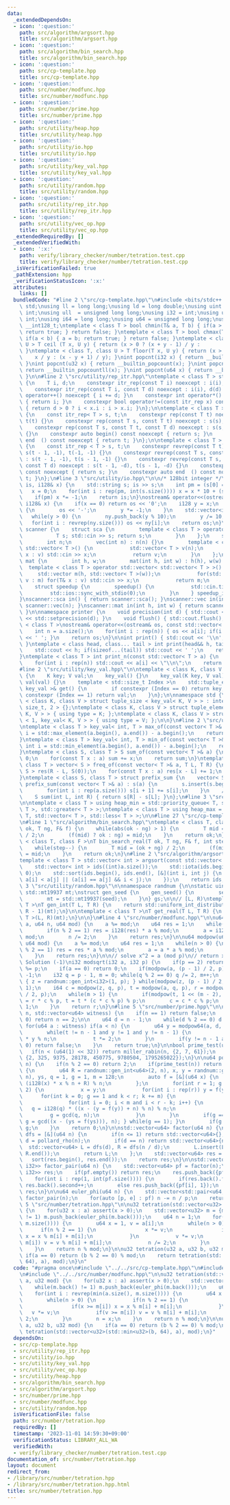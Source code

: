```yaml
---
data:
  _extendedDependsOn:
  - icon: ':question:'
    path: src/algorithm/argsort.hpp
    title: src/algorithm/argsort.hpp
  - icon: ':question:'
    path: src/algorithm/bin_search.hpp
    title: src/algorithm/bin_search.hpp
  - icon: ':question:'
    path: src/cp-template.hpp
    title: src/cp-template.hpp
  - icon: ':question:'
    path: src/number/modfunc.hpp
    title: src/number/modfunc.hpp
  - icon: ':question:'
    path: src/number/prime.hpp
    title: src/number/prime.hpp
  - icon: ':question:'
    path: src/utility/heap.hpp
    title: src/utility/heap.hpp
  - icon: ':question:'
    path: src/utility/io.hpp
    title: src/utility/io.hpp
  - icon: ':question:'
    path: src/utility/key_val.hpp
    title: src/utility/key_val.hpp
  - icon: ':question:'
    path: src/utility/random.hpp
    title: src/utility/random.hpp
  - icon: ':question:'
    path: src/utility/rep_itr.hpp
    title: src/utility/rep_itr.hpp
  - icon: ':question:'
    path: src/utility/vec_op.hpp
    title: src/utility/vec_op.hpp
  _extendedRequiredBy: []
  _extendedVerifiedWith:
  - icon: ':x:'
    path: verify/library_checker/number/tetration.test.cpp
    title: verify/library_checker/number/tetration.test.cpp
  _isVerificationFailed: true
  _pathExtension: hpp
  _verificationStatusIcon: ':x:'
  attributes:
    links: []
  bundledCode: "#line 2 \"src/cp-template.hpp\"\n#include <bits/stdc++.h>\nusing namespace\
    \ std;\nusing ll = long long;\nusing ld = long double;\nusing uint = unsigned\
    \ int;\nusing ull  = unsigned long long;\nusing i32 = int;\nusing u32 = unsigned\
    \ int;\nusing i64 = long long;\nusing u64 = unsigned long long;\nusing i128 =\
    \ __int128_t;\ntemplate < class T > bool chmin(T& a, T b) { if(a > b) { a = b;\
    \ return true; } return false; }\ntemplate < class T > bool chmax(T& a, T b) {\
    \ if(a < b) { a = b; return true; } return false; }\ntemplate < class T, class\
    \ U > T ceil (T x, U y) { return (x > 0 ? (x + y - 1) / y :           x / y);\
    \ }\ntemplate < class T, class U > T floor(T x, U y) { return (x > 0 ?       \
    \    x / y : (x - y + 1) / y); }\nint popcnt(i32 x) { return __builtin_popcount(x);\
    \ }\nint popcnt(u32 x) { return __builtin_popcount(x); }\nint popcnt(i64 x) {\
    \ return __builtin_popcountll(x); }\nint popcnt(u64 x) { return __builtin_popcountll(x);\
    \ }\n\n#line 2 \"src/utility/rep_itr.hpp\"\ntemplate < class T > struct itr_rep\
    \ {\n    T i, d;\n    constexpr itr_rep(const T i) noexcept : i(i), d(1) {}\n\
    \    constexpr itr_rep(const T i, const T d) noexcept : i(i), d(d) {}\n    void\
    \ operator++() noexcept { i += d; }\n    constexpr int operator*() const noexcept\
    \ { return i; }\n    constexpr bool operator!=(const itr_rep x) const noexcept\
    \ { return d > 0 ? i < x.i : i > x.i; }\n};\n\ntemplate < class T > struct rep\
    \ {\n    const itr_rep< T > s, t;\n    constexpr rep(const T t) noexcept : s(0),\
    \ t(t) {}\n    constexpr rep(const T s, const T t) noexcept : s(s), t(t) {}\n\
    \    constexpr rep(const T s, const T t, const T d) noexcept : s(s, d), t(t, d)\
    \ {}\n    constexpr auto begin() const noexcept { return s; }\n    constexpr auto\
    \ end  () const noexcept { return t; }\n};\n\ntemplate < class T > struct revrep\
    \ {\n    const itr_rep < T > s, t;\n    constexpr revrep(const T t) noexcept :\
    \ s(t - 1, -1), t(-1, -1) {}\n    constexpr revrep(const T s, const T t) noexcept\
    \ : s(t - 1, -1), t(s - 1, -1) {}\n    constexpr revrep(const T s, const T t,\
    \ const T d) noexcept : s(t - 1, -d), t(s - 1, -d) {}\n    constexpr auto begin()\
    \ const noexcept { return s; }\n    constexpr auto end  () const noexcept { return\
    \ t; }\n};\n#line 3 \"src/utility/io.hpp\"\n\n/* 128bit integer */\nistream& operator>>(istream&\
    \ is, i128& x) {\n    std::string s; is >> s;\n    int pm = (s[0] == '-');\n \
    \   x = 0;\n    for(int i : rep(pm, int(s.size()))) x = x * 10 + (s[i] - '0');\n\
    \    if(pm) x *= -1;\n    return is;\n}\nostream& operator<<(ostream& os, const\
    \ i128& x) {\n    if(x == 0) return os << '0';\n    i128 y = x;\n    if(y < 0)\
    \ {\n        os << '-';\n        y *= -1;\n    }\n    std::vector<int> ny;\n \
    \   while(y > 0) {\n        ny.push_back(y % 10);\n        y /= 10;\n    }\n \
    \   for(int i : revrep(ny.size())) os << ny[i];\n    return os;\n}\n\nnamespace\
    \ scanner {\n    struct sca {\n        template < class T > operator T() {\n \
    \           T s; std::cin >> s; return s;\n        }\n    };\n    struct vec {\n\
    \        int n;\n        vec(int n) : n(n) {}\n        template < class T > operator\
    \ std::vector< T >() {\n            std::vector< T > v(n);\n            for(T&\
    \ x : v) std::cin >> x;\n            return v;\n        }\n    };\n    struct\
    \ mat {\n        int h, w;\n        mat(int h, int w) : h(h), w(w) {}\n      \
    \  template < class T > operator std::vector< std::vector< T > >() {\n       \
    \     std::vector m(h, std::vector< T >(w));\n            for(std::vector< T >&\
    \ v : m) for(T& x : v) std::cin >> x;\n            return m;\n        }\n    };\n\
    \    struct speedup {\n        speedup() {\n            std::cin.tie(0);\n   \
    \         std::ios::sync_with_stdio(0);\n        }\n    } speedup_instance;\n\
    }\nscanner::sca in() { return scanner::sca(); }\nscanner::vec in(int n) { return\
    \ scanner::vec(n); }\nscanner::mat in(int h, int w) { return scanner::mat(h, w);\
    \ }\n\nnamespace printer {\n    void precision(int d) { std::cout << std::fixed\
    \ << std::setprecision(d); }\n    void flush() { std::cout.flush(); }\n}\n\ntemplate\
    \ < class T >\nostream& operator<<(ostream& os, const std::vector< T > a) {\n\
    \    int n = a.size();\n    for(int i : rep(n)) { os << a[i]; if(i != n - 1) os\
    \ << ' '; }\n    return os;\n}\n\nint print() { std::cout << '\\n'; return 0;\
    \ }\ntemplate < class head, class... tail > int print(head&& h, tail&&... t) {\n\
    \    std::cout << h; if(sizeof...(tail)) std::cout << ' ';\n    return print(std::forward<tail>(t)...);\n\
    }\ntemplate < class T > int print_n(const std::vector< T > a) {\n    int n = a.size();\n\
    \    for(int i : rep(n)) std::cout << a[i] << \"\\n\";\n    return 0;\n}\n\n\n\
    #line 2 \"src/utility/key_val.hpp\"\n\ntemplate < class K, class V >\nstruct key_val\
    \ {\n    K key; V val;\n    key_val() {}\n    key_val(K key, V val) : key(key),\
    \ val(val) {}\n    template < std::size_t Index >\n    std::tuple_element_t< Index,\
    \ key_val >& get() {\n        if constexpr (Index == 0) return key;\n        if\
    \ constexpr (Index == 1) return val;\n    }\n};\n\nnamespace std {\n\ntemplate\
    \ < class K, class V > struct tuple_size < key_val< K, V > > : integral_constant<\
    \ size_t, 2 > {};\ntemplate < class K, class V > struct tuple_element < 0, key_val<\
    \ K, V > > { using type = K; };\ntemplate < class K, class V > struct tuple_element\
    \ < 1, key_val< K, V > > { using type = V; };\n\n}\n#line 2 \"src/utility/vec_op.hpp\"\
    \ntemplate < class T > key_val< int, T > max_of(const vector< T >& a) {\n    int\
    \ i = std::max_element(a.begin(), a.end()) - a.begin();\n    return {i, a[i]};\n\
    }\ntemplate < class T > key_val< int, T > min_of(const vector< T >& a) {\n   \
    \ int i = std::min_element(a.begin(), a.end()) - a.begin();\n    return {i, a[i]};\n\
    }\ntemplate < class S, class T > S sum_of(const vector< T >& a) {\n    S sum =\
    \ 0;\n    for(const T x : a) sum += x;\n    return sum;\n}\ntemplate < class S,\
    \ class T > vector< S > freq_of(const vector< T >& a, T L, T R) {\n    vector<\
    \ S > res(R - L, S(0));\n    for(const T x : a) res[x - L] += 1;\n    return res;\n\
    }\ntemplate < class S, class T > struct prefix_sum {\n    vector< S > s;\n   \
    \ prefix_sum(const vector< T >& a) : s(a) {\n        s.insert(s.begin(), S(0));\n\
    \        for(int i : rep(a.size())) s[i + 1] += s[i];\n    }\n    // [L, R)\n\
    \    S sum(int L, int R) { return s[R] - s[L]; }\n};\n#line 3 \"src/utility/heap.hpp\"\
    \n\ntemplate < class T > using heap_min = std::priority_queue< T, std::vector<\
    \ T >, std::greater< T > >;\ntemplate < class T > using heap_max = std::priority_queue<\
    \ T, std::vector< T >, std::less< T > >;\n\n#line 27 \"src/cp-template.hpp\"\n\
    \n#line 1 \"src/algorithm/bin_search.hpp\"\ntemplate < class T, class F >\nT bin_search(T\
    \ ok, T ng, F& f) {\n    while(abs(ok - ng) > 1) {\n        T mid = (ok + ng)\
    \ / 2;\n        (f(mid) ? ok : ng) = mid;\n    }\n    return ok;\n}\n\ntemplate\
    \ < class T, class F >\nT bin_search_real(T ok, T ng, F& f, int step = 80) {\n\
    \    while(step--) {\n        T mid = (ok + ng) / 2;\n        (f(mid) ? ok : ng)\
    \ = mid;\n    }\n    return ok;\n}\n#line 2 \"src/algorithm/argsort.hpp\"\n\n\
    template < class T > std::vector< int > argsort(const std::vector< T > &a) {\n\
    \    std::vector< int > ids((int)a.size());\n    std::iota(ids.begin(), ids.end(),\
    \ 0);\n    std::sort(ids.begin(), ids.end(), [&](int i, int j) {\n        return\
    \ a[i] < a[j] || (a[i] == a[j] && i < j);\n    });\n    return ids;\n}\n#line\
    \ 3 \"src/utility/random.hpp\"\n\nnamespace randnum {\n\nstatic uint seed;\nstatic\
    \ std::mt19937 mt;\nstruct gen_seed {\n    gen_seed() {\n        seed = std::random_device()();\n\
    \        mt = std::mt19937(seed);\n    }\n} gs;\n\n// [L, R)\ntemplate < class\
    \ T >\nT gen_int(T L, T R) {\n    return std::uniform_int_distribution< T >(L,\
    \ R - 1)(mt);\n}\n\ntemplate < class T >\nT get_real(T L, T R) {\n    return std::uniform_real_distribution<\
    \ T >(L, R)(mt);\n}\n\n}\n#line 4 \"src/number/modfunc.hpp\"\n\nu64 modpow64(u64\
    \ a, u64 n, u64 mod) {\n    a %= mod;\n    u64 res = 1;\n    while(n > 0) {\n\
    \        if(n % 2 == 1) res = i128(res) * a % mod;\n        a = i128(a) * a %\
    \ mod;\n        n /= 2;\n    }\n    return res;\n}\n\nu64 modpow(u64 a, u64 n,\
    \ u64 mod) {\n    a %= mod;\n    u64 res = 1;\n    while(n > 0) {\n        if(n\
    \ % 2 == 1) res = res * a % mod;\n        a = a * a % mod;\n        n /= 2;\n\
    \    }\n    return res;\n}\n\n// solve x^2 = a (mod p)\n// return x\n// or No\
    \ Solution (-1)\ni32 modsqrt(i32 a, i32 p) {\n    if(p == 2) return a;\n    a\
    \ %= p;\n    if(a == 0) return 0;\n    if(modpow(a, (p - 1) / 2, p) != 1) return\
    \ -1;\n    i32 q = p - 1, m = 0; while(q % 2 == 0) q /= 2, m++;\n    i32 z; do\
    \ { z = randnum::gen_int<i32>(1, p); } while(modpow(z, (p - 1) / 2, p) != p -\
    \ 1);\n    i64 c = modpow(z, q, p), t = modpow(a, q, p), r = modpow(a, (q + 1)\
    \ / 2, p);\n    while(m > 1) {\n        if(modpow(t, 1 << (m - 2), p) != 1) r\
    \ = r * c % p, t = t * (c * c % p) % p;\n        c = c * c % p;\n        m -=\
    \ 1;\n    }\n    return r;\n}\n#line 5 \"src/number/prime.hpp\"\n\nbool miller_rabin(u64\
    \ n, std::vector<u64> witness) {\n    if(n == 1) return false;\n    if(n % 2 ==\
    \ 0) return n == 2;\n\n    u64 d = n - 1;\n    while(d % 2 == 0) d /= 2;\n   \
    \ for(u64 a : witness) if(a < n) {\n        u64 y = modpow64(a, d, n), t = d;\n\
    \        while(t != n - 1 and y != 1 and y != n - 1) {\n            y = i128(y)\
    \ * y % n;\n            t *= 2;\n        }\n        if(y != n - 1 and t % 2 ==\
    \ 0) return false;\n    }\n    return true;\n}\n\nbool prime_test(u64 n) {\n \
    \   if(n < (u64(1) << 32)) return miller_rabin(n, {2, 7, 61});\n    return miller_rabin(n,\
    \ {2, 325, 9375, 28178, 450775, 9780504, 1795265022});\n}\n\nu64 pollard_rho(u64\
    \ n) {\n    if(n % 2 == 0) return 2;\n    if(prime_test(n)) return n;\n    while(true)\
    \ {\n        u64 R = randnum::gen_int<u64>(2, n), x, y = randnum::gen_int<u64>(2,\
    \ n), ys, q = 1, g = 1, m = 128;\n        auto f = [&](u64 x) {\n            return\
    \ (i128(x) * x % n + R) % n;\n        };\n        for(int r = 1; g == 1; r *=\
    \ 2) {\n            x = y;\n            for(int i : rep(r)) y = f(y);\n      \
    \      for(int k = 0; g == 1 and k < r; k += m) {\n                ys = y;\n \
    \               for(int i = 0; i < m and i < r - k; i++) {\n                 \
    \   q = i128(q) * ((x - (y = f(y)) + n) % n) % n;\n                }\n       \
    \         g = gcd(q, n);\n            }\n        }\n        if(g == n) { do {\
    \ g = gcd((x - (ys = f(ys))), n); } while(g == 1); }\n        if(g != n) return\
    \ g;\n    }\n    return 0;\n}\n\nstd::vector<u64> factor(u64 n) {\n    function<std::vector<u64>(u64)>\
    \ dfs = [&](u64 n) {\n        if(n <= 1) return std::vector<u64>{};\n        u64\
    \ d = pollard_rho(n);\n        if(d == n) return std::vector<u64>{n};\n      \
    \  std::vector<u64> L = dfs(d), R = dfs(n / d);\n        L.insert(L.end(), R.begin(),\
    \ R.end());\n        return L;\n    };\n    std::vector<u64> res = dfs(n);\n \
    \   sort(res.begin(), res.end());\n    return res;\n}\n\nstd::vector<std::pair<u64,\
    \ i32>> factor_pair(u64 n) {\n    std::vector<u64> pf = factor(n);\n    std::vector<std::pair<u64,\
    \ i32>> res;\n    if(pf.empty()) return res;\n    res.push_back({pf[0], 1});\n\
    \    for(int i : rep(1, int(pf.size()))) {\n        if(res.back().first == pf[i])\
    \ res.back().second++;\n        else res.push_back({pf[i], 1});\n    }\n    return\
    \ res;\n}\n\nu64 euler_phi(u64 n) {\n    std::vector<std::pair<u64,i32>> pf =\
    \ factor_pair(n);\n    for(auto [p, e] : pf) n -= n / p;\n    return n;\n}\n#line\
    \ 5 \"src/number/tetration.hpp\"\n\nu32 tetration(std::vector<u32> a, u32 mod)\
    \ {\n    for(u32 x : a) assert(x > 0);\n    std::vector<u32> m = {mod};\n    while(m.back()\
    \ != 1) m.push_back(euler_phi(m.back()));\n    u64 n = 1;\n    for(int i : revrep(min(a.size(),\
    \ m.size()))) {\n        u64 x = 1, v = a[i];\n        while(n > 0) {\n      \
    \      if(n % 2 == 1) {\n                x *= v;\n                if(x >= m[i])\
    \ x = x % m[i] + m[i];\n            }\n            v *= v;\n            if(v >=\
    \ m[i]) v = v % m[i] + m[i];\n            n /= 2;\n        }\n        n = x;\n\
    \    }\n    return n % mod;\n}\n\nu32 tetration(u32 a, u32 b, u32 mod) {\n   \
    \ if(a == 0) return (b % 2 == 0) % mod;\n    return tetration(std::vector<u32>(std::min<u32>(b,\
    \ 64), a), mod);\n}\n"
  code: "#pragma once\n#include \"../../src/cp-template.hpp\"\n#include \"../../src/number/prime.hpp\"\
    \n#include \"../../src/number/modfunc.hpp\"\n\nu32 tetration(std::vector<u32>\
    \ a, u32 mod) {\n    for(u32 x : a) assert(x > 0);\n    std::vector<u32> m = {mod};\n\
    \    while(m.back() != 1) m.push_back(euler_phi(m.back()));\n    u64 n = 1;\n\
    \    for(int i : revrep(min(a.size(), m.size()))) {\n        u64 x = 1, v = a[i];\n\
    \        while(n > 0) {\n            if(n % 2 == 1) {\n                x *= v;\n\
    \                if(x >= m[i]) x = x % m[i] + m[i];\n            }\n         \
    \   v *= v;\n            if(v >= m[i]) v = v % m[i] + m[i];\n            n /=\
    \ 2;\n        }\n        n = x;\n    }\n    return n % mod;\n}\n\nu32 tetration(u32\
    \ a, u32 b, u32 mod) {\n    if(a == 0) return (b % 2 == 0) % mod;\n    return\
    \ tetration(std::vector<u32>(std::min<u32>(b, 64), a), mod);\n}"
  dependsOn:
  - src/cp-template.hpp
  - src/utility/rep_itr.hpp
  - src/utility/io.hpp
  - src/utility/key_val.hpp
  - src/utility/vec_op.hpp
  - src/utility/heap.hpp
  - src/algorithm/bin_search.hpp
  - src/algorithm/argsort.hpp
  - src/number/prime.hpp
  - src/number/modfunc.hpp
  - src/utility/random.hpp
  isVerificationFile: false
  path: src/number/tetration.hpp
  requiredBy: []
  timestamp: '2023-11-01 14:59:30+09:00'
  verificationStatus: LIBRARY_ALL_WA
  verifiedWith:
  - verify/library_checker/number/tetration.test.cpp
documentation_of: src/number/tetration.hpp
layout: document
redirect_from:
- /library/src/number/tetration.hpp
- /library/src/number/tetration.hpp.html
title: src/number/tetration.hpp
---
```

